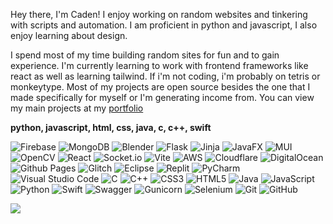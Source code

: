 Hey there, I'm Caden! I enjoy working on random websites and tinkering with scripts and automation. I am proficient in python and javascript, I also enjoy learning about design. 

I spend most of my time building random sites for fun and to gain experience. I'm currently learning to work with frontend frameworks like react as well as learning tailwind. If i'm not coding, i'm probably on tetris or monkeytype. Most of my projects are open source besides the one that I made specifically for myself or I'm generating income from. You can view my main projects at my 
<a href='https://cadenchau.com'>portfolio</a>

**python, javascript, html, css, java, c, c++, swift**

![Firebase](https://img.shields.io/badge/firebase-a08021?style=for-the-badge&logo=firebase&logoColor=ffcd34)
![MongoDB](https://img.shields.io/badge/MongoDB-%234ea94b.svg?style=for-the-badge&logo=mongodb&logoColor=white)
![Blender](https://img.shields.io/badge/blender-%23F5792A.svg?style=for-the-badge&logo=blender&logoColor=white)
![Flask](https://img.shields.io/badge/flask-%23000.svg?style=for-the-badge&logo=flask&logoColor=white)
![Jinja](https://img.shields.io/badge/jinja-white.svg?style=for-the-badge&logo=jinja&logoColor=black)
![JavaFX](https://img.shields.io/badge/javafx-%23FF0000.svg?style=for-the-badge&logo=javafx&logoColor=white)
![MUI](https://img.shields.io/badge/MUI-%230081CB.svg?style=for-the-badge&logo=mui&logoColor=white)
![OpenCV](https://img.shields.io/badge/opencv-%23white.svg?style=for-the-badge&logo=opencv&logoColor=white)
![React](https://img.shields.io/badge/react-%2320232a.svg?style=for-the-badge&logo=react&logoColor=%2361DAFB)
![Socket.io](https://img.shields.io/badge/Socket.io-black?style=for-the-badge&logo=socket.io&badgeColor=010101)
![Vite](https://img.shields.io/badge/vite-%23646CFF.svg?style=for-the-badge&logo=vite&logoColor=white)
![AWS](https://img.shields.io/badge/AWS-%23FF9900.svg?style=for-the-badge&logo=amazon-aws&logoColor=white)
![Cloudflare](https://img.shields.io/badge/Cloudflare-F38020?style=for-the-badge&logo=Cloudflare&logoColor=white)
![DigitalOcean](https://img.shields.io/badge/DigitalOcean-%230167ff.svg?style=for-the-badge&logo=digitalOcean&logoColor=white)
![Github Pages](https://img.shields.io/badge/github%20pages-121013?style=for-the-badge&logo=github&logoColor=white)
![Glitch](https://img.shields.io/badge/glitch-%233333FF.svg?style=for-the-badge&logo=glitch&logoColor=white)
![Eclipse](https://img.shields.io/badge/Eclipse-FE7A16.svg?style=for-the-badge&logo=Eclipse&logoColor=white)
![Replit](https://img.shields.io/badge/Replit-DD1200?style=for-the-badge&logo=Replit&logoColor=white)
![PyCharm](https://img.shields.io/badge/pycharm-143?style=for-the-badge&logo=pycharm&logoColor=black&color=black&labelColor=green)
![Visual Studio Code](https://img.shields.io/badge/Visual%20Studio%20Code-0078d7.svg?style=for-the-badge&logo=visual-studio-code&logoColor=white)
![C](https://img.shields.io/badge/c-%2300599C.svg?style=for-the-badge&logo=c&logoColor=white)
![C++](https://img.shields.io/badge/c++-%2300599C.svg?style=for-the-badge&logo=c%2B%2B&logoColor=white)
![CSS3](https://img.shields.io/badge/css3-%231572B6.svg?style=for-the-badge&logo=css3&logoColor=white)
![HTML5](https://img.shields.io/badge/html5-%23E34F26.svg?style=for-the-badge&logo=html5&logoColor=white)
![Java](https://img.shields.io/badge/java-%23ED8B00.svg?style=for-the-badge&logo=openjdk&logoColor=white)
![JavaScript](https://img.shields.io/badge/javascript-%23323330.svg?style=for-the-badge&logo=javascript&logoColor=%23F7DF1E)
![Python](https://img.shields.io/badge/python-3670A0?style=for-the-badge&logo=python&logoColor=ffdd54)
![Swift](https://img.shields.io/badge/swift-F54A2A?style=for-the-badge&logo=swift&logoColor=white)
![Swagger](https://img.shields.io/badge/-Swagger-%23Clojure?style=for-the-badge&logo=swagger&logoColor=white)
![Gunicorn](https://img.shields.io/badge/gunicorn-%298729.svg?style=for-the-badge&logo=gunicorn&logoColor=white)
![Selenium](https://img.shields.io/badge/-selenium-%43B02A?style=for-the-badge&logo=selenium&logoColor=white)
![Git](https://img.shields.io/badge/git-%23F05033.svg?style=for-the-badge&logo=git&logoColor=white)
![GitHub](https://img.shields.io/badge/github-%23121011.svg?style=for-the-badge&logo=github&logoColor=white)

![](https://komarev.com/ghpvc/?username=wa1ker38552)

<!-- 
<table>
  <tr>
    <td> <img src="https://user-images.githubusercontent.com/100868154/195209878-9abfbecf-6afc-4fcf-b5e7-47182c6a87cc.png" height="100" width="100"/> </td>
    <td> <img src="https://user-images.githubusercontent.com/100868154/195210437-1f0d9b97-5385-4a25-a3d0-fc7290f2202a.png" height="100" width="100"/> </td>
    <td> <img src="https://user-images.githubusercontent.com/100868154/195209955-c2a2a886-7107-42ba-aac0-98a562bcaa53.png" height="100" width="100"/> </td>
    <td> <img src="https://github.com/wa1ker38552/wa1ker38552/assets/100868154/3677ae5c-ab40-4515-b827-c1b2481bfd12" height="100" width="100"/> </td>
  </tr>
  <tr>
    <td> <img src="https://user-images.githubusercontent.com/100868154/195210016-c1c6fa81-b801-4307-abd3-f4235c2bf6f4.png" height="100" width="100"/> </td>
    <td> <img src="https://user-images.githubusercontent.com/100868154/195210045-3e2656c3-4aa2-46f3-bd67-333e7042de7a.png" height="100" width="100"/> </td>
    <td> <img src="https://upload.wikimedia.org/wikipedia/commons/thumb/1/18/ISO_C%2B%2B_Logo.svg/800px-ISO_C%2B%2B_Logo.svg.png" height="100" width="100"/> </td>
    <td> <img src="https://user-images.githubusercontent.com/100868154/195210784-78d26936-e88b-45d0-b920-31f312b17e0c.png" height="100" width="100"/> </td>
  </tr>
</table>

![](https://komarev.com/ghpvc/?username=wa1ker38552)
<br>
![](https://github-readme-stats.vercel.app/api/top-langs/?username=wa1ker38552&layout=compact)
-->
